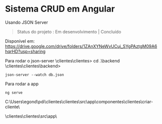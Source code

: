 # Sistema CRUD em Angular

Usando JSON Server

> Status do projeto : Em desenvolvimento | Concluído <ok>

Disponível em:
https://drive.google.com/drive/folders/1ZAnXYNeWvUCuj_SYgPAztgM09A6hqrHD?usp=sharing

Para rodar o json-server
\clientes\clientes> cd .\backend\
\clientes\clientes\backend> 
```
json-server --watch db.json
```


Para rodar a app
```
ng serve
```
C:\Users\egond\pdi\clientes\clientes\src\app\componentes\clientes\criar-cliente\

\clientes\clientes\src\app\
